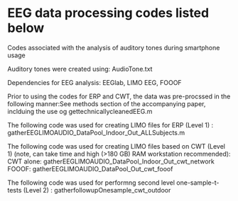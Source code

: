# EEG data processing codes listed below 
Codes associated with the analysis of auditory tones during smartphone usage


Auditory tones were created using: AudioTone.txt

Dependencies for EEG analysis: EEGlab, LIMO EEG, FOOOF

Prior to using the codes for ERP and CWT, the data was pre-procssed in the following manner:See methods section of the accompanying paper, inclduing the use og gettechnicallycleanedEEG.m

The following code was used for creating LIMO files for ERP (Level 1) : gatherEEGLIMOAUDIO_DataPool_Indoor_Out_ALLSubjects.m


The following code was used for creating LIMO files based on CWT (Level 1) (note, can take time and high (>180 GB) RAM workstation recommended): 
CWT alone:  gatherEEGLIMOAUDIO_DataPool_Indoor_Out_cwt_network
FOOOF:  gatherEEGLIMOAUDIO_DataPool_Out_cwt_fooof


The following code was used for performng second level one-sample-t-tests (Level 2)  : gatherfollowupOnesample_cwt_outdoor
